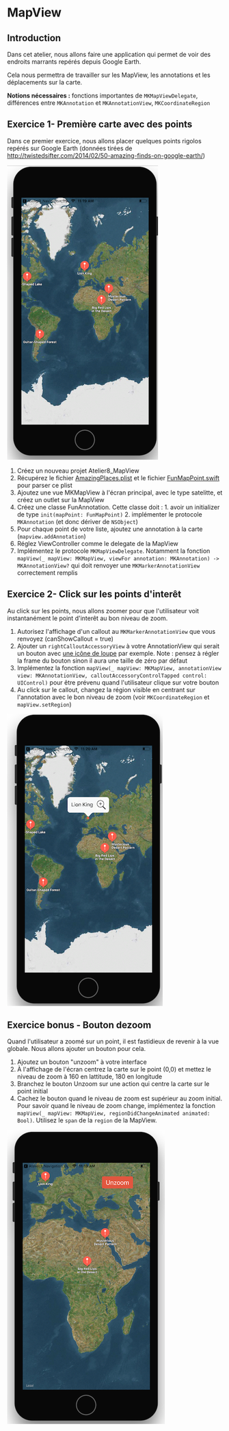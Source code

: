 # MapView

## Introduction

Dans cet atelier, nous allons faire une application qui permet de voir des endroits marrants repérés depuis Google Earth.

Cela nous permettra de travailler sur les MapView, les annotations et les déplacements sur la carte.

**Notions nécessaires :** fonctions importantes de `MKMapViewDelegate`, différences entre `MKAnnotation` et `MKAnnotationView`, `MKCoordinateRegion`

## Exercice 1- Première carte avec des points

Dans ce premier exercice, nous allons placer quelques points rigolos repérés sur Google Earth (données tirées de http://twistedsifter.com/2014/02/50-amazing-finds-on-google-earth/)

![](/assets/MapView_MapOverview.png)

1. Créez un nouveau projet Atelier8_MapView
2. Récupérez le fichier [AmazingPlaces.plist](https://formation-ios.github.io/tutorialFiles/AmazingPlaces.plist) et le fichier [FunMapPoint.swift](https://formation-ios.github.io/tutorialFiles/FunMapPoint.swift) pour parser ce plist
3. Ajoutez une vue MKMapView à l'écran principal, avec le type satelitte, et créez un outlet sur la MapView
4. Créez une classe FunAnnotation. Cette classe doit :
        1. avoir un initializer de type `init(mapPoint: FunMapPoint)`
        2. implémenter le protocole `MKAnnotation` (et donc dériver de `NSObject`)
5. Pour chaque point de votre liste, ajoutez une annotation à la carte (`mapview.addAnnotation`)
6. Réglez ViewController comme le delegate de la MapView
7. Implémentez le protocole `MKMapViewDelegate`. Notamment la fonction `mapView(_ mapView: MKMapView, viewFor annotation: MKAnnotation) -> MKAnnotationView?` qui doit renvoyer une `MKMarkerAnnotationView` correctement remplis


## Exercice 2- Click sur les points d'interêt

Au click sur les points, nous allons zoomer pour que l'utilisateur voit instantanément le point d'interêt au bon niveau de zoom.

1. Autorisez l'affichage d'un callout au `MKMarkerAnnotationView` que vous renvoyez (canShowCallout = true)
2. Ajouter un `rightCalloutAccessoryView` à votre AnnotationView qui serait un bouton avec [une icône de loupe](https://formation-ios.github.io/tutorialFiles/Zoom.jpg) par exemple. Note : pensez à régler la frame du bouton sinon il aura une taille de zéro par défaut
3. Implémentez la fonction `mapView(_ mapView: MKMapView, annotationView view: MKAnnotationView, calloutAccessoryControlTapped control: UIControl)` pour être prévenu quand l'utilisateur clique sur votre bouton
4. Au click sur le callout, changez la région visible en centrant sur l'annotation avec le bon niveau de zoom (voir `MKCoordinateRegion` et `mapView.setRegion`)

![](/assets/MapView_Zoom.png)

## Exercice bonus - Bouton dezoom

Quand l'utilisateur a zoomé sur un point, il est fastidieux de revenir à la vue globale. Nous allons ajouter un bouton pour cela.
1. Ajoutez un bouton "unzoom" à votre interface
2. À l'affichage de l'écran centrez la carte sur le point (0,0) et mettez le niveau de zoom à 160 en lattitude, 180 en longitude
3. Branchez le bouton Unzoom sur une action qui centre la carte sur le point initial
4. Cachez le bouton quand le niveau de zoom est supérieur au zoom initial. Pour savoir quand le niveau de zoom change, implémentez la fonction  `mapView(_ mapView: MKMapView, regionDidChangeAnimated animated: Bool)`.
Utilisez le `span` de la `region` de la MapView.

![](/assets/MapView_Unzoom.png)

